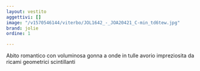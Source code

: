 ```yaml
---
layout: vestito
aggettivi: []
image: "/v1570546144/viterbo/JOL1642_-_JOA20421_C-min_td6tew.jpg"
brand: jolie
ordine: 1

---
```

Abito romantico con voluminosa gonna a onde in tulle avorio impreziosita da ricami geometrici scintillanti